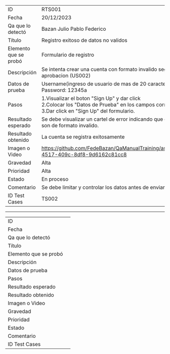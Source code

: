 |                    |                                                                                                                                                                                                               |
| ------------------ | ------------------------------------------------------------------------------------------------------------------------------------------------------------------------------------------------------------- |
| ID                 | RTS001                                                                                                                                                                                                              |
| Fecha              | 20/12/2023                                                                                                                                                                                                              |
| Qa que lo detectó  | Bazan Julio Pablo Federico                                                                                                                                                                                                             |
| Título             | Registro exitoso de datos no validos                                                                                                                                                                                                              |
| Elemento que se probó  | Formulario de registro                                                                                                                                                                                                              |
| Descripción        | Se intenta crear una cuenta con formato invalido segun los criterios de aprobacion (US002)                                                                                                                                                                                                              |
| Datos de prueba    | Username(ingreso de usuario de mas de 20 caracteres)<br> Password: 12345a                                                                                                                                                                                                              |
| Pasos              | 1.Visualizar el boton "Sign Up" y dar click<br> 2.Colocar los "Datos de Prueba" en los campos correspondientes.<br> 3.Dar click en "Sign Up" del formulario.                                                                                                                                                                                                              |
| Resultado esperado | Se debe visualizar un cartel de error indicando que el user name o la contraseña son de formato invalido.                                                                                                                                                                                                              |
| Resultado obtenido | La cuenta se registra exitosamente                                                                                                                                                                                                               |
| Imagen o Video     | https://github.com/FedeBazan/QaManualTraining/assets/48597230/cab1df71-4517-409c-8df8-9d6162c81cc8  |
| Gravedad           | Alta                                                                                                                                                                                                              |
| Prioridad          | Alta                                                                                                                                                                                                              |
| Estado             | En proceso                                                                                                                                                                                                              |
| Comentario         | Se debe limitar y controlar los datos antes de enviar.                                                                                                                                                                                                              |
| ID Test Cases      | TS002                                                                                                                                                                                                              |

<hr>

|                    |                                                                                                                                                                                                               |
| ------------------ | ------------------------------------------------------------------------------------------------------------------------------------------------------------------------------------------------------------- |
| ID                 |                                                                                                                                                                                                               |
| Fecha              |                                                                                                                                                                                                               |
| Qa que lo detectó  |                                                                                                                                                                                                               |
| Título             |                                                                                                                                                                                                               |
| Elemento que se probó  |                                                                                                                                                                                                               |
| Descripción        |                                                                                                                                                                                                               |
| Datos de prueba    |                                                                                                                                                                                                               |
| Pasos              |                                                                                                                                                                                                               |
| Resultado esperado |                                                                                                                                                                                                               |
| Resultado obtenido |                                                                                                                                                                                                               |
| Imagen o Video     |                                                                                                                                                                                                               |
| Gravedad           |                                                                                                                                                                                                               |
| Prioridad          |                                                                                                                                                                                                               |
| Estado             |                                                                                                                                                                                                               |
| Comentario         |                                                                                                                                                                                                               |
| ID Test Cases      |                                                                                                                                                                                                               |

